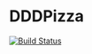 # DDDPizza

[![Build Status](https://ci.appveyor.com/api/projects/status/github/bl1nkr/DDDPizza?branch=master&svg=true)](https://github.com/akhelifa/DDDPizza)
